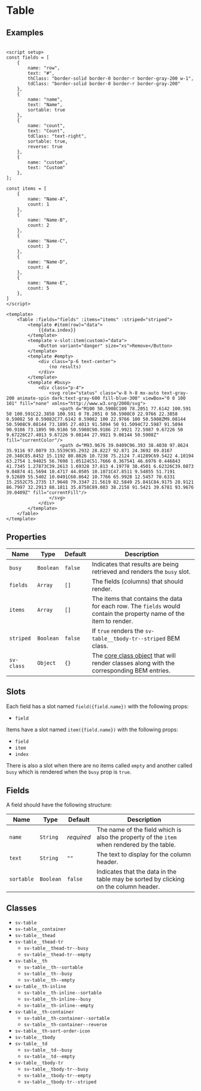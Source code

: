 <script setup>
import { computed, ref } from "vue";
import { Busy, Button, ButtonGroup, Checkbox, Table } from "@/components";

const fields = [
    {
        name: "row",
        text: "#",
        thClass: "border-solid border-0 border-r border-gray-200 w-1",
        tdClass: "border-solid border-0 border-r border-gray-200"
    },
    {
        name: "name",
        text: "Name",
        sortable: true
    },
    {
        name: "count",
        text: "Count",
        tdClass: "text-right",
        sortable: true,
        reverse: true
    },
    {
        name: "custom",
        text: "Custom"
    },
];

const items = [
    {
        name: "Name-A",
        count: 1
    },
    {
        name: "Name-B",
        count: 2
    },
    {
        name: "Name-C",
        count: 3
    },
    {
        name: "Name-D",
        count: 4
    },
    {
        name: "Name-E",
        count: 5
    },
]
const striped = ref(false);
const variant = ref("");

const buttons = ref([
    {
        text: "none",
        value: ""
    },
    {
        text: "primary",
        value: "primary"
    },
    {
        text: "secondary",
        value: "secondary"
    },
]);

const svClass = { 
    'sv-table': 'vt-doc-ignore',
    'sv-table__thead-tr': 'vt-doc-ignore', 
    'sv-table__th': 'vt-doc-ignore', 'sv-table__tr-td': 'vt-doc-ignore', 
    'sv-table__tbody-tr': 'vt-doc-ignore', 
    'sv-table__td': 'vt-doc-ignore' 
};

const busy = ref(false);
const empty = ref(false);

const getItems = computed(() => {
    return empty.value ? [] : items;
})
</script>

# Table

## Examples

<Checkbox v-model="striped" label="Striped?" class="mb-2" />
<Checkbox v-model="busy" label="Busy?" class="mb-2" />
<Checkbox v-model="empty" label="Empty?" class="mb-4" />

<Table :fields="fields" :items="getItems" :striped="striped" :sv-class="svClass" :busy="busy" :variant="variant"><template #item(row)="data">{{data.index}}</template><template v-slot:item(custom)="data"><Button variant="danger" size="xs">Remove</Button></template><template #empty><div class="p-6 text-center">(no results)</div></template><template #busy><div class="p-4"><Busy /></div></template></Table>

```vue
<script setup>
const fields = [
    {
        name: "row",
        text: "#",
        thClass: "border-solid border-0 border-r border-gray-200 w-1",
        tdClass: "border-solid border-0 border-r border-gray-200"
    },
    {
        name: "name",
        text: "Name",
        sortable: true
    },
    {
        name: "count",
        text: "Count",
        tdClass: "text-right",
        sortable: true,
        reverse: true
    },
    {
        name: "custom",
        text: "Custom"
    },
];

const items = [
    {
        name: "Name-A",
        count: 1
    },
    {
        name: "Name-B",
        count: 2
    },
    {
        name: "Name-C",
        count: 3
    },
    {
        name: "Name-D",
        count: 4
    },
    {
        name: "Name-E",
        count: 5
    },
]
</script>

<template>
    <Table :fields="fields" :items="items" :striped="striped">
        <template #item(row)="data">
            {{data.index}}
        </template>
        <template v-slot:item(custom)="data">
            <Button variant="danger" size="xs">Remove</Button>
        </template>
        <template #empty>
            <div class="p-6 text-center">
                (no results)
            </div>
        </template>
        <template #busy>
            <div class="p-4">
                <svg role="status" class="w-8 h-8 mx-auto text-gray-200 animate-spin dark:text-gray-600 fill-blue-300" viewBox="0 0 100 101" fill="none" xmlns="http://www.w3.org/2000/svg">
                    <path d="M100 50.5908C100 78.2051 77.6142 100.591 50 100.591C22.3858 100.591 0 78.2051 0 50.5908C0 22.9766 22.3858 0.59082 50 0.59082C77.6142 0.59082 100 22.9766 100 50.5908ZM9.08144 50.5908C9.08144 73.1895 27.4013 91.5094 50 91.5094C72.5987 91.5094 90.9186 73.1895 90.9186 50.5908C90.9186 27.9921 72.5987 9.67226 50 9.67226C27.4013 9.67226 9.08144 27.9921 9.08144 50.5908Z" fill="currentColor"/>
                    <path d="M93.9676 39.0409C96.393 38.4038 97.8624 35.9116 97.0079 33.5539C95.2932 28.8227 92.871 24.3692 89.8167 20.348C85.8452 15.1192 80.8826 10.7238 75.2124 7.41289C69.5422 4.10194 63.2754 1.94025 56.7698 1.05124C51.7666 0.367541 46.6976 0.446843 41.7345 1.27873C39.2613 1.69328 37.813 4.19778 38.4501 6.62326C39.0873 9.04874 41.5694 10.4717 44.0505 10.1071C47.8511 9.54855 51.7191 9.52689 55.5402 10.0491C60.8642 10.7766 65.9928 12.5457 70.6331 15.2552C75.2735 17.9648 79.3347 21.5619 82.5849 25.841C84.9175 28.9121 86.7997 32.2913 88.1811 35.8758C89.083 38.2158 91.5421 39.6781 93.9676 39.0409Z" fill="currentFill"/>
                </svg>
            </div>
        </template>
    </Table>
</template>
```

## Properties

| Name       | Type      | Default | Description                                                                                                         |
| ---------- | --------- | ------- | ------------------------------------------------------------------------------------------------------------------- |
| `busy`     | `Boolean` | `false` | Indicates that results are being retrieved and renders the `busy` slot.                                             |
| `fields`   | `Array`   | `[]`    | The fields (columns) that should render.                                                                            |
| `items`    | `Array`   | `[]`    | The items that contains the data for each row.  The `fields` would contain the property name of the item to render. |
| `striped`  | `Boolean` | `false` | If `true` renders the `sv-table__tbody-tr--striped` BEM class.                                                      |
| `sv-class` | `Object`  | `{}`    | The [core class object](/components/core-class) that will render classes along with the corresponding BEM entries.  |

## Slots

Each field has a slot named `field({field.name})` with the following props:

- `field`

Items have a slot named `item({field.name})` with the following props:

- `field`
- `item`
- `index`

There is also a slot when there are no items called `empty` and another called `busy` which is rendered when the `busy` prop is `true`.

## Fields

A field should have the following structure:

| Name       | Type      | Default    | Description                                                                                |
| ---------- | --------- | ---------- | ------------------------------------------------------------------------------------------ |
| `name`     | `String`  | *required* | The name of the field which is also the property of the `item` when rendered by the table. |
| `text`     | `String`  | `""`       | The text to display for the column header.                                                 |
| `sortable` | `Boolean` | `false`    | Indicates that the data in the table may be sorted by clicking on the column header.       |

## Classes

- `sv-table`
- `sv-table__container`
- `sv-table__thead`
- `sv-table__thead-tr`
  - `sv-table__thead-tr--busy`
  - `sv-table__thead-tr--empty`
- `sv-table__th`
  - `sv-table__th--sortable`
  - `sv-table__th--busy`
  - `sv-table__th--empty`
- `sv-table__th-inline`
  - `sv-table__th-inline--sortable`
  - `sv-table__th-inline--busy`
  - `sv-table__th-inline--empty`
- `sv-table__th-container`
  - `sv-table__th-container--sortable`
  - `sv-table__th-container--reverse`
- `sv-table__th-sort-order-icon`
- `sv-table__tbody`
- `sv-table__td`
  - `sv-table__td--busy`
  - `sv-table__td--empty`
- `sv-table__tbody-tr`
  - `sv-table__tbody-tr--busy`
  - `sv-table__tbody-tr--empty`
  - `sv-table__tbody-tr--striped`